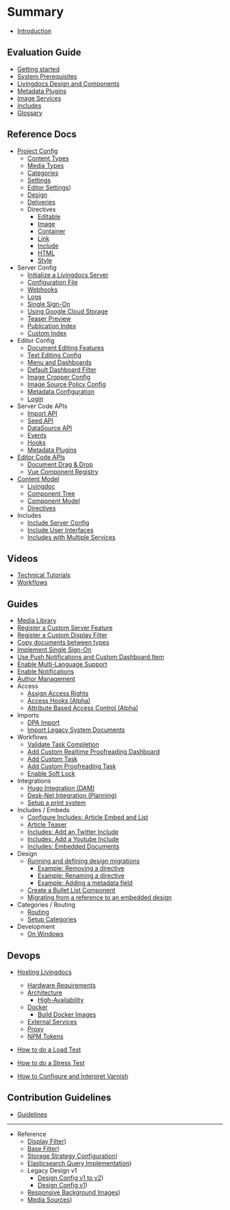 # Summary
* [Introduction](./README.md)

## Evaluation Guide
* [Getting started](guides/getting_started.md)
* [System Prerequisites](guides/getting-started-with-local-development.md)
* [Livingdocs Design and Components](guides/create_designs.md)
* [Metadata Plugins](guides/metadata/metadata-examples.md)
* [Image Services](guides/image-services.md)
* [Includes](reference-docs/includes/intro.md)
* [Glossary](./DICTIONARY.md)

## Reference Docs

* [Project Config](reference-docs/project-config/README.md)
  * [Content Types](reference-docs/project-config/content_types.md)
  * [Media Types](reference-docs/project-config/media_types.md)
  * [Categories](reference-docs/project-config/categories.md)
  * [Settings](reference-docs/project-config/settings.md)
  * [Editor Settings](reference-docs/project-config/editor_settings.md))
  * [Design](reference-docs/project-config/design.md)
  * [Deliveries](reference-docs/project-config/deliveries.md)
  * Directives
    * [Editable](reference-docs/project-config/directives/editable.md)
    * [Image](reference-docs/project-config/directives/image.md)
    * [Container](reference-docs/project-config/directives/container.md)
    * [Link](reference-docs/project-config/directives/link.md)
    * [Include](reference-docs/project-config/directives/include.md)
    * [HTML](reference-docs/project-config/directives/html.md)
    * [Style](reference-docs/project-config/directives/style.md)
* Server Config
  * [Initialize a Livingdocs Server](reference-docs/server-configuration/server-initalization.md)
  * [Configuration File](reference-docs/server-configuration/config.md)
  * [Webhooks](reference-docs/server-configuration/webhooks.md)
  * [Logs](reference-docs/server-configuration/logging.md)
  * [Single Sign-On](reference-docs/server-configuration/single_sign-on.md)
  * [Using Google Cloud Storage](reference-docs/server-configuration/google-cloud-storage.md)
  * [Teaser Preview](reference-docs/server-configuration/teaser-preview-config.md)
  * [Publication Index](reference-docs/server-configuration/publication-index.md)
  * [Custom Index](reference-docs/server-configuration/custom-index.md)
* Editor Config
  * [Document Editing Features](reference-docs/editor-configuration/editing-features.md)
  * [Text Editing Config](reference-docs/editor-configuration/text-editing.md)
  * [Menu and Dashboards](reference-docs/editor-configuration/menu-and-dashboards.md)
  * [Default Dashboard Filter](reference-docs/editor-configuration/default_dashboard_filter.md)
  * [Image Cropper Config](reference-docs/editor-configuration/image-cropping.md)
  * [Image Source Policy Config](reference-docs/editor-configuration/image-source-policy.md)
  * [Metadata Configuration](reference-docs/editor-configuration/metadata.md)
  * [Login](reference-docs/editor-configuration/login.md)
* Server Code APIs
  * [Import API](reference-docs/server-api/import_api.md)
  * [Seed API](reference-docs/server-api/seed_api.md)
  * [DataSource API](reference-docs/server-api/data_source_api.md)
  * [Events](reference-docs/server-api/events.md)
  * [Hooks](reference-docs/server-api/hooks.md)
  * [Metadata Plugins](reference-docs/server-api/metadata.md)
* [Editor Code APIs](reference-docs/editor-api/initalization.md)
  * [Document Drag & Drop](reference-docs/editor-api/document-drag-drop.md)
  * [Vue Component Registry](reference-docs/editor-api/vue-component-registry.md)
* [Content Model](reference-docs/content-model/README.md)
  * [Livingdoc](reference-docs/content-model/livingdoc.md)
  * [Component Tree](reference-docs/content-model/component_tree.md)
  * [Component Model](reference-docs/content-model/component_model.md)
  * [Directives](reference-docs/content-model/directives.md)
* Includes
  * [Include Server Config](reference-docs/includes/server_customization.md)
  * [Include User Interfaces](reference-docs/includes/editor_customization.md)
  * [Includes with Multiple Services](reference-docs/includes/service_multiselect.md)

## Videos
  * [Technical Tutorials](https://vimeo.com/showcase/5875797)
  * [Workflows](https://vimeo.com/showcase/7538934)

## Guides

* [Media Library](guides/media_library.md)
* [Register a Custom Server Feature](guides/add_customizations.md)
* [Register a Custom Display Filter](guides/register_custom_dashboard_filters_.md)
* [Copy documents between types](guides/document_copy.md)
* [Implement Single Sign-On](guides/github-login.md)
* [Use Push Notifications and Custom Dashboard Item](guides/push_notifications.md)
* [Enable Multi-Language Support](guides/setup_multilanguage.md)
* [Enable Notifications](guides/watching_documents.md)
* [Author Management](guides/prefill-author.md)
* Access
  * [Assign Access Rights](guides/access/access_rights.md)
  * [Access Hooks (Alpha)](guides/access/access_hooks.md)
  * [Attribute Based Access Control (Alpha)](guides/access/attribute_based_access_control.md)
* Imports
  * [DPA Import](guides/dpa-import.md)
  * [Import Legacy System Documents](guides/import-legacy-system-documents.md)
* Workflows
  * [Validate Task Completion](guides/validate_tasks.md)
  * [Add Custom Realtime Proofreading Dashboard](guides/add-custom-realtime-proofreading-dashboard.md)
  * [Add Custom Task](guides/add-custom-task.md)
  * [Add Custom Proofreading Task](guides/add-custom-proofreading-task.md)
  * [Enable Soft Lock](guides/enable-soft-lock.md)
* Integrations
  * [Hugo Integration (DAM)](guides/hugo-dnd.md)
  * [Desk-Net Integration (Planning)](guides/desknet-integration.md)
  * [Setup a print system](guides/print.md)
* Includes / Embeds
  * [Configure Includes: Article Embed and List](reference-docs/includes/article_and_list_includes.md)
  * [Article Teaser](guides/article_teasers.md)
  * [Includes: Add an Twitter Include](guides/twitter_include_embed.md)
  * [Includes: Add a Youtube Include](guides/youtube_include.md)
  * [Includes: Embedded Documents](guides/embedded_documents.md)
* Design
  * [Running and defining design migrations](guides/document-migrations/migrations.md)
    * [Example: Removing a directive](guides/document-migrations/examples/remove_directive.md)
    * [Example: Renaming a directive](guides/document-migrations/examples/rename_directive.md)
    * [Example: Adding a metadata field](guides/document-migrations/examples/add_metadata_field.md)
  * [Create a Bullet List Component](guides/list_example.md)
  * [Migrating from a reference to an embedded design](guides/migrate-to-embedded-design.md)
* Categories / Routing
  * [Routing](guides/routing-system.md)
  * [Setup Categories](guides/activate-categories.md)
* Development
  * [On Windows](guides/setup_windows.md)

## Devops

* [Hosting Livingdocs](devops/self-hosting.md)

  * [Hardware Requirements](devops/hardware-requirements.md)
  * [Architecture](devops/high-availability/README.md)
    * [High-Availability](devops/high-availability/high-availability-setup.md)
  * [Docker](devops/docker/README.md)
    * [Build Docker Images](devops/docker/build-docker-images.md)
  * [External Services](devops/external-services.md)
  * [Proxy](devops/proxy.md)
  * [NPM Tokens](devops/npm/access-private-npm-modules.md)

* [How to do a Load Test](devops/maintenance/how-to-do-a-load-test.md)
* [How to do a Stress Test](https://github.com/DaRaFF/stress-test-example#how-to-make-a-simple-stress-test)
* [How to Configure and Interpret Varnish](devops/maintenance/how-to-varnish.md)


## Contribution Guidelines

* [Guidelines](./CONTRIBUTING.md)

----

* Reference
  * [Display Filter](reference/display_filter.md))
  * [Base Filter](reference/base_filter.md))
  * [Storage Strategy Configuration](reference/storage-strategy-configuration.md))
  * [Elasticsearch Query Implementation](reference/query-builder-plugin-implementation.md))
  * Legacy Design v1
    * [Design Config v1 to v2](reference/legacy-design/design_config_v1_to_v2.md))
    * [Design Config v1](reference/legacy-design/design_config_v1.md))
  * [Responsive Background Images](reference/responsive-bg-images.md))
  * [Media Sources](reference/media-source-example.md))

